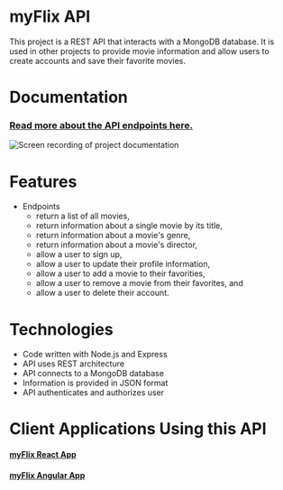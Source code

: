 # **myFlix API**
This project is a REST API that interacts with a MongoDB database. It is used in other projects to provide movie information and allow users to create accounts and save their favorite movies.


# Documentation
### [Read more about the API endpoints here.](https://bchanmyflix.herokuapp.com/documentation.html)
![Screen recording of project documentation](public/assets/myFlixAPIDemo.gif)


# Features
* Endpoints
  * return a list of all movies,
  * return information about a single movie by its title,
  * return information about a movie's genre,
  * return information about a movie's director,
  * allow a user to sign up,
  * allow a user to update their profile information,
  * allow a user to add a movie to their favorities,
  * allow a user to remove a movie from their favorites, and
  * allow a user to delete their account.


# Technologies
* Code written with Node.js and Express
* API uses REST architecture
* API connects to a MongoDB database
* Information is provided in JSON format
* API authenticates and authorizes user


# Client Applications Using this API
#### [myFlix React App](https://bethiamchan-myflix.netlify.app/)
#### [myFlix Angular App](https://bethiamchan.github.io/myFlix-Angular-client/welcome)
